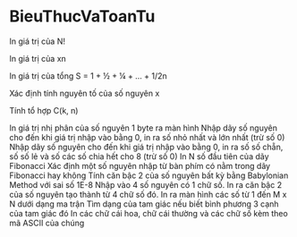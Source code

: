# BieuThucVaToanTu
In giá trị của N!​

In giá trị của xn​

In giá trị của tổng S = 1 + ½ + ¼ + … + 1/2n​

Xác định tính nguyên tố của số nguyên x​

Tính tổ hợp ​C(k, n)

In giá trị nhị phân của số nguyên 1 byte ra màn hình​
Nhập dãy số nguyên cho đến khi giá trị nhập vào bằng 0, in ra số nhỏ nhất và lớn nhất (trừ số 0)​
Nhập dãy số nguyên cho đến khi giá trị nhập vào bằng 0, in ra số số chẵn, số số lẻ và số các số chia hết cho 8 (trừ số 0)​
In N số đầu tiên của dãy Fibonacci​
Xác định một số nguyên nhập từ bàn phím có nằm trong dãy Fibonacci hay không​
Tính căn bậc 2 của số nguyên bất kỳ bằng Babylonian Method với sai số 1E-8​
Nhập vào 4 số nguyên có 1 chữ số. In ra căn bậc 2 của số nguyên tạo thành từ 4 chữ số đó.​
In ra màn hình các số từ 1 đến M x N dưới dạng ma trận​
Tìm dạng của tam giác nếu biết bình phương 3 cạnh của tam giác đó​
In các chữ cái hoa, chữ cái thường và các chữ số kèm theo mã ASCII của chúng​
